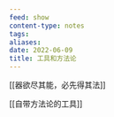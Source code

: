 ```yaml
---
feed: show
content-type: notes
tags: 
aliases: 
date: 2022-06-09
title: 工具和方法论
---
```


[[器欲尽其能，必先得其法]]

[[自带方法论的工具]]

